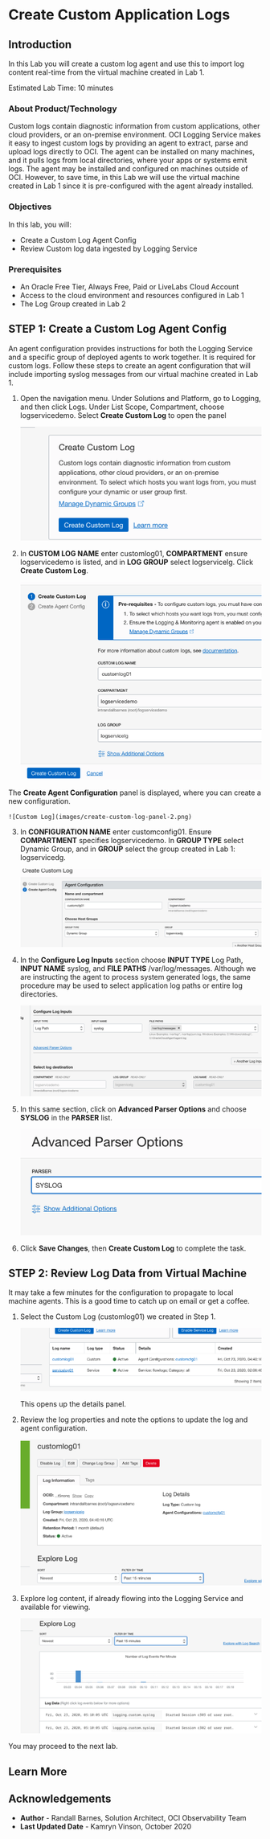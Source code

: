 # Create Custom Application Logs

## Introduction

In this Lab you will create a custom log agent and use this to import log content real-time from the virtual machine created in Lab 1. 

Estimated Lab Time: 10 minutes

### About Product/Technology
Custom logs contain diagnostic information from custom applications, other cloud providers, or an on-premise environment.  OCI Logging Service makes it easy to ingest custom logs by providing an agent to extract, parse and upload logs directly to OCI.  The agent can be installed on many machines, and it pulls logs from local directories, where your apps or systems emit logs.  The agent may be installed and configured on machines outside of OCI.  However, to save time, in this Lab we will use the virtual machine created in Lab 1 since it is pre-configured with the agent already installed.

### Objectives

In this lab, you will:
* Create a Custom Log Agent Config
* Review Custom log data ingested by Logging Service


### Prerequisites

* An Oracle Free Tier, Always Free, Paid or LiveLabs Cloud Account
* Access to the cloud environment and resources configured in Lab 1
* The Log Group created in Lab 2

## **STEP 1**: Create a Custom Log Agent Config

An agent configuration provides instructions for both the Logging Service and a specific group of deployed agents to work together.  It is required for custom logs.  Follow these steps to create an agent configuration that will include importing syslog messages from our virtual machine created in Lab 1.

1. Open the navigation menu. Under Solutions and Platform, go to Logging, and then click Logs.  Under List Scope, Compartment, choose logservicedemo.  Select **Create Custom Log** to open the panel

    ![Custom Log](images/create-custom-log.png)


2.  In **CUSTOM LOG NAME** enter customlog01, **COMPARTMENT** ensure logservicedemo is listed, and in **LOG GROUP** select logservicelg.  Click **Create Custom Log**.

    ![Custom Log](images/create-custom-log-panel-1.png)

   The **Create Agent Configuration** panel is displayed, where you can create a new configuration. 

    ![Custom Log](images/create-custom-log-panel-2.png)
  

3.  In **CONFIGURATION NAME** enter customconfig01.  Ensure **COMPARTMENT** specifies logservicedemo.  In **GROUP TYPE** select Dynamic Group, and in **GROUP** select the group created in Lab 1: logservicedg. 

    ![Custom Log](images/create-custom-log-panel-3.png)

4.  In the **Configure Log Inputs** section choose **INPUT TYPE** Log Path, **INPUT NAME**  syslog, and **FILE PATHS** /var/log/messages.  Although we are instructing the agent to process system generated logs, the same procedure may be used to select application log paths or entire log directories. 

    ![Custom Log](images/create-custom-log-panel-4.png)

5.  In this same section, click on **Advanced Parser Options** and choose **SYSLOG** in the **PARSER** list.  

    ![Custom Log](images/parser.png)

6.  Click **Save Changes**, then **Create Custom Log** to complete the task.

## **STEP 2:** Review Log Data from Virtual Machine

It may take a few minutes for the configuration to propagate to local machine agents.  This is a good time to catch up on email or get a coffee.  

1. Select the Custom Log (customlog01) we created in Step 1.

    ![Custom Log](images/log-list.png)
  
   This opens up the details panel.

2. Review the log properties and note the options to update the log and agent configuration.

    ![Custom Log](images/custom-log-properties-1.png)

3.  Explore log content, if already flowing into the Logging Service and available for viewing.

    ![Custom Log](images/custom-log-properties-2.png)

  
You may proceed to the next lab.

## Learn More


## Acknowledgements
* **Author** - Randall Barnes, Solution Architect, OCI Observability Team
* **Last Updated Date** - Kamryn Vinson, October 2020



